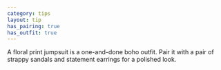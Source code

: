 ```yaml
---
category: tips
layout: tip
has_pairing: true
has_outfit: true
---
```

A floral print jumpsuit is a one-and-done boho outfit. Pair it with a pair of strappy sandals and statement earrings for a polished look.

